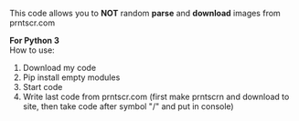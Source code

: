 This code allows you to <b>NOT</b> random <b>parse</b> and <b>download</b> images from prntscr.com <br>

<b>For Python 3</b>
<br>
How to use: <br>
1. Download my code <br>
2. Pip install empty modules  <br>
3. Start code
4. Write last code from prntscr.com (first make prntscrn and download to site, then take code after symbol "/" and put in console)
